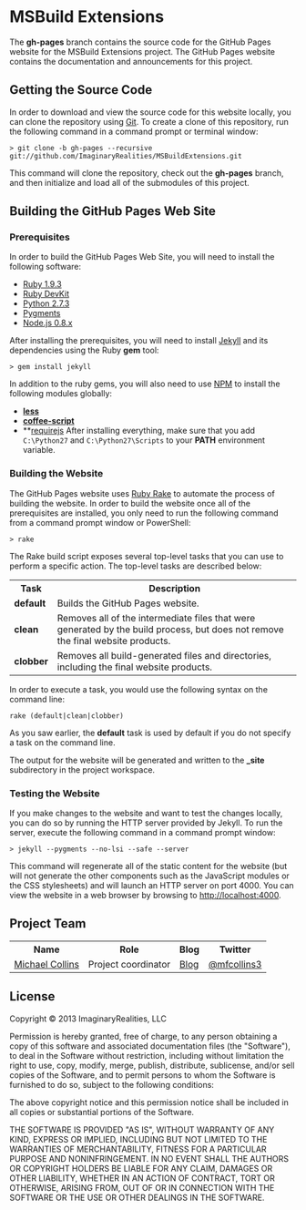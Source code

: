 MSBuild Extensions
==================
The **gh-pages** branch contains the source code for the GitHub Pages website for the MSBuild Extensions project. The GitHub Pages website contains the documentation and announcements for this project.

Getting the Source Code
-----------------------
In order to download and view the source code for this website locally, you can clone the repository using [Git](http://git-scm.org). To create a clone of this repository, run the following command in a command prompt or terminal window:

    > git clone -b gh-pages --recursive git://github.com/ImaginaryRealities/MSBuildExtensions.git

This command will clone the repository, check out the **gh-pages** branch, and then initialize and load all of the submodules of this project.

Building the GitHub Pages Web Site
----------------------------------

### Prerequisites

In order to build the GitHub Pages Web Site, you will need to install the following software:

* [Ruby 1.9.3](http://www.ruby-lang.org)
* [Ruby DevKit](http://www.rubyinstaller.org)
* [Python 2.7.3](http://www.python.org)
* [Pygments](http://pygments.org)
* [Node.js 0.8.x](http://nodejs.org)

After installing the prerequisites, you will need to install [Jekyll](https://github.com/mojombo/jekyll) and its dependencies using the Ruby **gem** tool:

    > gem install jekyll

In addition to the ruby gems, you will also need to use [NPM](http://npmjs.org) to install the following modules globally:

* **[less](http://www.lesscss.org)**
* **[coffee-script](http://coffeescript.org)**
* **[requirejs](http://requirejs.org)
After installing everything, make sure that you add `C:\Python27` and `C:\Python27\Scripts` to your **PATH** environment variable.

### Building the Website

The GitHub Pages website uses [Ruby Rake](http://rake.rubyforge.org) to automate the process of building the website. In order to build the website once all of the prerequisites are installed, you only need to run the following command from a command prompt window or PowerShell:

	> rake

The Rake build script exposes several top-level tasks that you can use to perform a specific action. The top-level tasks are described below:

<table width="100%">
	<tr>
		<th>Task</th>
		<th>Description</th>
	</tr>
	<tr>
		<td><strong>default</strong></td>
		<td>
			Builds the GitHub Pages website.
		</td>
	</tr>
	<tr>
		<td><strong>clean</strong></td>
		<td>
			Removes all of the intermediate files that were generated by the build process, but does not remove the final website products.
		</td>
	</tr>
	<tr>
		<td><strong>clobber</strong></td>
		<td>
			Removes all build-generated files and directories, including the final website products.
		</td>
	</tr>
</table>

In order to execute a task, you would use the following syntax on the command line:

	rake (default|clean|clobber)

As you saw earlier, the **default** task is used by default if you do not specify a task on the command line.

The output for the website will be generated and written to the **_site** subdirectory in the project workspace.

### Testing the Website

If you make changes to the website and want to test the changes locally, you can do so by running the HTTP server provided by Jekyll. To run the server, execute the following command in a command prompt window:

	> jekyll --pygments --no-lsi --safe --server

This command will regenerate all of the static content for the website (but will not generate the other components such as the JavaScript modules or the CSS stylesheets) and will launch an HTTP server on port 4000. You can view the website in a web browser by browsing to [http://localhost:4000](http://localhost:4000).

Project Team
------------
<table width="100%">
	<tr>
		<th>Name</th>
		<th>Role</th>
		<th>Blog</th>
		<th>Twitter</th>
	</tr>
	<tr>
		<td><a href="mailto:michael@imaginaryrealities.com">Michael Collins</a></td>
		<td>Project coordinator</td>
		<td><a href="http://www.michaelfcollins3.me">Blog</a></td>
		<td><a href="https://twitter.com/mfcollins3">@mfcollins3</a></td>
	</tr>
</table>

License
-------
Copyright &copy; 2013 ImaginaryRealities, LLC

Permission is hereby granted, free of charge, to any person obtaining a copy of this software and associated documentation files (the "Software"), to deal in the Software without restriction, including without limitation the right to use, copy, modify, merge, publish, distribute, sublicense, and/or sell copies of the Software, and to permit persons to whom the Software is furnished to do so, subject to the following conditions:

The above copyright notice and this permission notice shall be included in all copies or substantial portions of the Software.

THE SOFTWARE IS PROVIDED "AS IS", WITHOUT WARRANTY OF ANY KIND, EXPRESS OR IMPLIED, INCLUDING BUT NOT LIMITED TO THE WARRANTIES OF MERCHANTABILITY, FITNESS FOR A PARTICULAR PURPOSE AND NONINFRINGEMENT. IN NO EVENT SHALL THE AUTHORS OR COPYRIGHT HOLDERS BE LIABLE FOR ANY CLAIM, DAMAGES OR OTHER LIABILITY, WHETHER IN AN ACTION OF CONTRACT, TORT OR OTHERWISE, ARISING FROM, OUT OF OR IN CONNECTION WITH THE SOFTWARE OR THE USE OR OTHER DEALINGS IN THE SOFTWARE.
